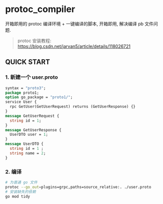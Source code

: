 # protoc_compiler 

开箱即用的 protoc 编译环境 + 一键编译的脚本, 开箱即用, 解决编译 pb 文件问题.

> protoc 安装教程: https://blog.csdn.net/jarvan5/article/details/118026721

## QUICK START

### 1. 新建一个 user.proto

```protobuf
syntax = "proto3";
package proto1;
option go_package = "proto1/";
service User {
  rpc GetUser(GetUserRequest) returns (GetUserResponse) {}
}
message GetUserRequest {
  string id = 1;
}
message GetUserResponse {
  UserDTO user = 1;
}
message UserDTO {
  string id = 1 ;
  string name = 2;
}
```

### 2. 编译

```bash
# 为普通 go 文件
protoc --go_out=plugins=grpc,paths=source_relative:. ./user.proto 
# 安装缺失的依赖
go mod tidy
```
